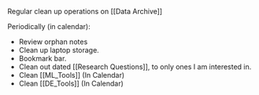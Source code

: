 Regular clean up operations on [[Data Archive]]

Periodically (in calendar):
- Review orphan notes
- Clean up laptop storage.
- Bookmark bar.
- Clean out dated [[Research Questions]], to only ones I am interested in.
- Clean [[ML_Tools]] (In Calendar)
- Clean [[DE_Tools]] (In Calendar)
